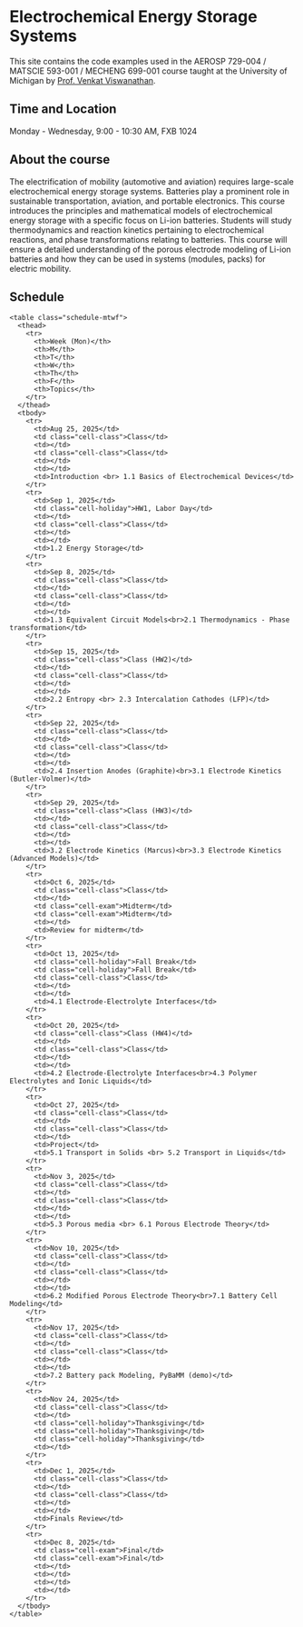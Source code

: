 # Electrochemical Energy Storage Systems

This site contains the code examples used in the AEROSP 729-004 / MATSCIE 593-001 / MECHENG 699-001 course taught at the University of Michigan by [Prof. Venkat Viswanathan](https://eeg.engin.umich.edu/).

## Time and Location

Monday - Wednesday, 9:00 - 10:30 AM, FXB 1024
## About the course

The electrification of mobility (automotive and aviation) requires large-scale electrochemical energy storage systems.  Batteries play a prominent role in sustainable transportation, aviation, and portable electronics.  This course introduces the principles and mathematical models of electrochemical energy storage with a specific focus on Li-ion batteries. Students will study thermodynamics and reaction kinetics pertaining to electrochemical reactions, and phase transformations relating to batteries. This course will ensure a detailed understanding of the porous electrode modeling of Li-ion batteries and how they can be used in systems (modules, packs) for electric mobility.

## Schedule
<style>
/* Base table */
table.schedule-mtwf {
  width: 100%;
  border-collapse: collapse;
  font-size: 0.95rem;
}
table.schedule-mtwf, table.schedule-mtwf th, table.schedule-mtwf td {
  border: 1px solid #ccc;
}
table.schedule-mtwf th, table.schedule-mtwf td {
  padding: 8px;
  text-align: left;
  vertical-align: top;
}

/* Header & striping – LIGHT (theme toggle) */
html[data-theme="light"] table.schedule-mtwf thead tr,
body[data-theme="light"] table.schedule-mtwf thead tr {
  background: #f2f2f2;  /* extremely light gray */
  color: #000;
}
html[data-theme="light"] table.schedule-mtwf tbody tr:nth-child(even),
body[data-theme="light"] table.schedule-mtwf tbody tr:nth-child(even) {
  background: #fafafa;
}

/* Header & striping – DARK (theme toggle) */
html[data-theme="dark"] table.schedule-mtwf thead tr,
body[data-theme="dark"] table.schedule-mtwf thead tr {
  background: #444;
  color: #fff;
}
html[data-theme="dark"] table.schedule-mtwf tbody tr:nth-child(even),
body[data-theme="dark"] table.schedule-mtwf tbody tr:nth-child(even) {
  background: #2a2a2a;
}

/* Colored cells for events */
.cell-class    { font-weight: 500; }
.cell-holiday  { font-weight: 600; }
.cell-exam     { font-weight: 600; }

/* Light colors */
html[data-theme="light"] .cell-class   { background: #eaf7ea !important; }   /* green tint */
html[data-theme="light"] .cell-holiday { background: #ffe9e9 !important; }   /* red tint  */
html[data-theme="light"] .cell-exam    { background: #e8f4ff !important; }   /* cyan tint */

/* Dark colors (subtle translucency) */
html[data-theme="dark"] .cell-class   { background: rgba(76, 175, 80, 0.30) !important; color: #fff; }
html[data-theme="dark"] .cell-holiday { background: rgba(244, 67, 54, 0.30) !important;  color: #fff; }
html[data-theme="dark"] .cell-exam    { background: rgba(3, 169, 244, 0.30) !important;  color: #fff; }

/* Fallback if the theme attribute isn't present (use OS pref) */
@media (prefers-color-scheme: dark) {
  table.schedule-mtwf thead tr { background: #444; color: #fff; }
  table.schedule-mtwf tbody tr:nth-child(even) { background: #2a2a2a; }
}
</style>

````{div} full-width
<table class="schedule-mtwf">
  <thead>
    <tr>
      <th>Week (Mon)</th>
      <th>M</th>
      <th>T</th>
      <th>W</th>
      <th>Th</th>
      <th>F</th>
      <th>Topics</th>
    </tr>
  </thead>
  <tbody>
    <tr>
      <td>Aug 25, 2025</td>
      <td class="cell-class">Class</td>
      <td></td>
      <td class="cell-class">Class</td>
      <td></td>
      <td></td>
      <td>Introduction <br> 1.1 Basics of Electrochemical Devices</td>
    </tr>
    <tr>
      <td>Sep 1, 2025</td>
      <td class="cell-holiday">HW1, Labor Day</td>
      <td></td>
      <td class="cell-class">Class</td>
      <td></td>
      <td></td>
      <td>1.2 Energy Storage</td>
    </tr>
    <tr>
      <td>Sep 8, 2025</td>
      <td class="cell-class">Class</td>
      <td></td>
      <td class="cell-class">Class</td>
      <td></td>
      <td></td>
      <td>1.3 Equivalent Circuit Models<br>2.1 Thermodynamics - Phase transformation</td>
    </tr>
    <tr>
      <td>Sep 15, 2025</td>
      <td class="cell-class">Class (HW2)</td>
      <td></td>
      <td class="cell-class">Class</td>
      <td></td>
      <td></td>
      <td>2.2 Entropy <br> 2.3 Intercalation Cathodes (LFP)</td>
    </tr>
    <tr>
      <td>Sep 22, 2025</td>
      <td class="cell-class">Class</td>
      <td></td>
      <td class="cell-class">Class</td>
      <td></td>
      <td></td>
      <td>2.4 Insertion Anodes (Graphite)<br>3.1 Electrode Kinetics (Butler-Volmer)</td>
    </tr>
    <tr>
      <td>Sep 29, 2025</td>
      <td class="cell-class">Class (HW3)</td>
      <td></td>
      <td class="cell-class">Class</td>
      <td></td>
      <td></td>
      <td>3.2 Electrode Kinetics (Marcus)<br>3.3 Electrode Kinetics (Advanced Models)</td>
    </tr>
    <tr>
      <td>Oct 6, 2025</td>
      <td class="cell-class">Class</td>
      <td></td>
      <td class="cell-exam">Midterm</td>
      <td class="cell-exam">Midterm</td>
      <td></td>
      <td>Review for midterm</td>
    </tr>
    <tr>
      <td>Oct 13, 2025</td>
      <td class="cell-holiday">Fall Break</td>
      <td class="cell-holiday">Fall Break</td>
      <td class="cell-class">Class</td>
      <td></td>
      <td></td>
      <td>4.1 Electrode-Electrolyte Interfaces</td>
    </tr>
    <tr>
      <td>Oct 20, 2025</td>
      <td class="cell-class">Class (HW4)</td>
      <td></td>
      <td class="cell-class">Class</td>
      <td></td>
      <td></td>
      <td>4.2 Electrode-Electrolyte Interfaces<br>4.3 Polymer Electrolytes and Ionic Liquids</td>
    </tr>
    <tr>
      <td>Oct 27, 2025</td>
      <td class="cell-class">Class</td>
      <td></td>
      <td class="cell-class">Class</td>
      <td></td>
      <td>Project</td>
      <td>5.1 Transport in Solids <br> 5.2 Transport in Liquids</td>
    </tr>
    <tr>
      <td>Nov 3, 2025</td>
      <td class="cell-class">Class</td>
      <td></td>
      <td class="cell-class">Class</td>
      <td></td>
      <td></td>
      <td>5.3 Porous media <br> 6.1 Porous Electrode Theory</td>
    </tr>
    <tr>
      <td>Nov 10, 2025</td>
      <td class="cell-class">Class</td>
      <td></td>
      <td class="cell-class">Class</td>
      <td></td>
      <td></td>
      <td>6.2 Modified Porous Electrode Theory<br>7.1 Battery Cell Modeling</td>
    </tr>
    <tr>
      <td>Nov 17, 2025</td>
      <td class="cell-class">Class</td>
      <td></td>
      <td class="cell-class">Class</td>
      <td></td>
      <td></td>
      <td>7.2 Battery pack Modeling, PyBaMM (demo)</td>
    </tr>
    <tr>
      <td>Nov 24, 2025</td>
      <td class="cell-class">Class</td>
      <td></td>
      <td class="cell-holiday">Thanksgiving</td>
      <td class="cell-holiday">Thanksgiving</td>
      <td class="cell-holiday">Thanksgiving</td>
      <td></td>
    </tr>
    <tr>
      <td>Dec 1, 2025</td>
      <td class="cell-class">Class</td>
      <td></td>
      <td class="cell-class">Class</td>
      <td></td>
      <td></td>
      <td>Finals Review</td>
    </tr>
    <tr>
      <td>Dec 8, 2025</td>
      <td class="cell-exam">Final</td>
      <td class="cell-exam">Final</td>
      <td></td>
      <td></td>
      <td></td>
      <td></td>
    </tr>
  </tbody>
</table>
````

<!-- ```{tableofcontents} -->
<!-- ``` -->
